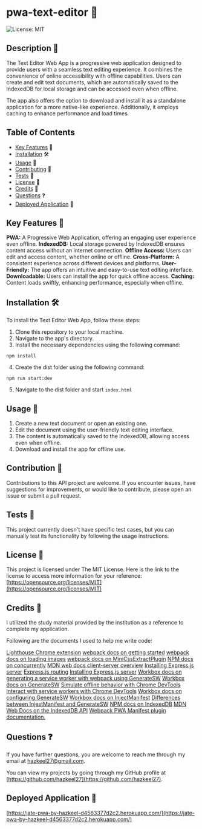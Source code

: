 # pwa-text-editor 📝

![License: MIT](https://img.shields.io/badge/License-MIT-yellow.svg)

## Description 📄

The Text Editor Web App is a progressive web application designed to provide users with a seamless text editing experience. It combines the convenience of online accessibility with offline capabilities. Users can create and edit text documents, which are automatically saved to the IndexedDB for local storage and can be accessed even when offline.

The app also offers the option to download and install it as a standalone application for a more native-like experience. Additionally, it employs caching to enhance performance and load times.

## Table of Contents

- [Key Features](#features) 🔑
- [Installation](#installation) 🛠️
- [Usage](#usage) 📘
- [Contributing](#contributing) 🤝
- [Tests](#tests) 🧪
- [License](#license) 📜
- [Credits](#credits) 🙏
- [Questions](#questions) ❓
- [Deployed Application](#link) 🚀

## <a name="features"></a>Key Features 🔑

**PWA:** A Progressive Web Application, offering an engaging user experience even offline.
**IndexedDB:** Local storage powered by IndexedDB ensures content access without an internet connection.
**Offline Access:** Users can edit and access content, whether online or offline.
**Cross-Platform:** A consistent experience across different devices and platforms.
**User-Friendly:** The app offers an intuitive and easy-to-use text editing interface.
**Downloadable:** Users can install the app for quick offline access.
**Caching:** Content loads swiftly, enhancing performance, especially when offline.

## <a name="installation"></a>Installation 🛠️

To install the Text Editor Web App, follow these steps:

1. Clone this repository to your local machine.
2. Navigate to the app's directory.
3. Install the necessary dependencies using the following command:

```
npm install
```

4. Create the dist folder using the following command:

```
npm run start:dev
```

5. Navigate to the dist folder and start `index.html`

## <a name="usage"></a>Usage 📘

1. Create a new text document or open an existing one.
2. Edit the document using the user-friendly text editing interface.
3. The content is automatically saved to the IndexedDB, allowing access even when offline.
4. Download and install the app for offline use.

## <a name="contributing"></a>Contribution 🤝

Contributions to this API project are welcome. If you encounter issues, have suggestions for improvements, or would like to contribute, please open an issue or submit a pull request.

## <a name="tests"></a>Tests 🧪

This project currently doesn't have specific test cases, but you can manually test its functionality by following the usage instructions.

## <a name="license"></a>License 📜

This project is licensed under The MIT License. Here is the link to the license to access more information for your reference: [https://opensource.org/licenses/MIT](https://opensource.org/licenses/MIT)

## <a name="credits"></a>Credits 🙏

I utilized the study material provided by the institution as a reference to complete my application.

Following are the documents I used to help me write code:

[Lighthouse Chrome extension](https://chrome.google.com/webstore/detail/lighthouse/blipmdconlkpinefehnmjammfjpmpbjk?hl=en)
[webpack docs on getting started](https://webpack.js.org/guides/getting-started/)
[webpack docs on loading images](https://webpack.js.org/guides/asset-management/#loading-images)
[webpack docs on MiniCssExtractPlugin](https://webpack.js.org/plugins/mini-css-extract-plugin/#getting-started)
[NPM docs on concurrently](https://www.npmjs.com/package/concurrently)
[MDN web docs client-server overview](https://developer.mozilla.org/en-US/docs/Learn/Server-side/First_steps/Client-Server_overview)
[Installing Express.js server](https://expressjs.com/en/starter/installing.html)
[Express.js routing](https://expressjs.com/en/starter/basic-routing.html)
[Installing Express.js server](https://expressjs.com/en/starter/installing.html)
[Workbox docs on generating a service worker with webpack using GenerateSW](https://developers.google.com/web/tools/workbox/guides/generate-service-worker/webpack)
[Workbox docs on GenerateSW](https://developer.chrome.com/docs/workbox/reference/workbox-webpack-plugin/#type-GenerateSW)
[Simulate offline behavior with Chrome DevTools](https://developer.chrome.com/docs/devtools/network/reference/#offline)
[Interact with service workers with Chrome DevTools](https://developer.chrome.com/docs/workbox/improving-development-experience/#service-worker-development-aids)
[Workbox docs on configuring GenerateSW](https://developer.chrome.com/docs/workbox/reference/workbox-webpack-plugin/#type-GenerateSWConfig)
[Workbox docs on InjectManifest](https://developer.chrome.com/docs/workbox/modules/workbox-webpack-plugin/#injectmanifest-plugin)
[Differences between InjestManifest and GenerateSW](https://developer.chrome.com/docs/workbox/the-ways-of-workbox/#generatesw-vs-injectmanifest)
[NPM docs on IndexedDB](https://www.npmjs.com/package/idb)
[MDN Web Docs on the IndexedDB API](https://developer.mozilla.org/en-US/docs/Web/API/IndexedDB_API)
[Webpack PWA Manifest plugin documentation.](https://www.npmjs.com/package/webpack-pwa-manifest)

## <a name="questions"></a>Questions ❓

If you have further questions, you are welcome to reach me through my email at hazkeel27@gmail.com.

You can view my projects by going through my GitHub profile at [https://github.com/hazkeel27](https://github.com/hazkeel27).

## <a name="link"></a>Deployed Application 🚀

[https://jate-pwa-by-hazkeel-d4563377d2c2.herokuapp.com/](https://jate-pwa-by-hazkeel-d4563377d2c2.herokuapp.com/)
